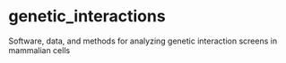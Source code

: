 # genetic_interactions
Software, data, and methods for analyzing genetic interaction screens in mammalian cells
